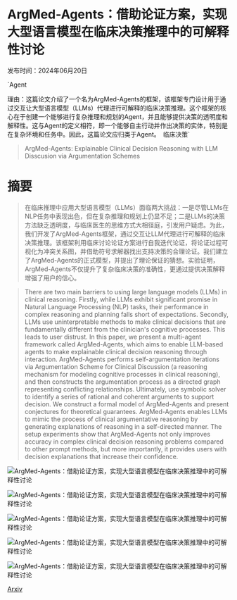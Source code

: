 # ArgMed-Agents：借助论证方案，实现大型语言模型在临床决策推理中的可解释性讨论

发布时间：2024年06月20日

`Agent

理由：这篇论文介绍了一个名为ArgMed-Agents的框架，该框架专门设计用于通过交互让大型语言模型（LLMs）代理进行可解释的临床决策推理。这个框架的核心在于创建一个能够进行复杂推理和规划的Agent，并且能够提供决策的透明度和解释性。这与Agent的定义相符，即一个能够自主行动并作出决策的实体，特别是在复杂环境和任务中。因此，这篇论文应归类于Agent。` `临床决策`

> ArgMed-Agents: Explainable Clinical Decision Reasoning with LLM Disscusion via Argumentation Schemes

# 摘要

> 在临床推理中应用大型语言模型（LLMs）面临两大挑战：一是尽管LLMs在NLP任务中表现出色，但在复杂推理和规划上仍显不足；二是LLMs的决策方法缺乏透明度，与临床医生的思维方式大相径庭，引发用户疑虑。为此，我们开发了ArgMed-Agents框架，通过交互让LLM代理进行可解释的临床决策推理。该框架利用临床讨论论证方案进行自我迭代论证，将论证过程可视化为冲突关系图，并借助符号求解器找出支持决策的合理论证。我们建立了ArgMed-Agents的正式模型，并提出了理论保证的猜想。实验证明，ArgMed-Agents不仅提升了复杂临床决策的准确性，更通过提供决策解释增强了用户的信心。

> There are two main barriers to using large language models (LLMs) in clinical reasoning. Firstly, while LLMs exhibit significant promise in Natural Language Processing (NLP) tasks, their performance in complex reasoning and planning falls short of expectations. Secondly, LLMs use uninterpretable methods to make clinical decisions that are fundamentally different from the clinician's cognitive processes. This leads to user distrust. In this paper, we present a multi-agent framework called ArgMed-Agents, which aims to enable LLM-based agents to make explainable clinical decision reasoning through interaction. ArgMed-Agents performs self-argumentation iterations via Argumentation Scheme for Clinical Discussion (a reasoning mechanism for modeling cognitive processes in clinical reasoning), and then constructs the argumentation process as a directed graph representing conflicting relationships. Ultimately, use symbolic solver to identify a series of rational and coherent arguments to support decision. We construct a formal model of ArgMed-Agents and present conjectures for theoretical guarantees. ArgMed-Agents enables LLMs to mimic the process of clinical argumentative reasoning by generating explanations of reasoning in a self-directed manner. The setup experiments show that ArgMed-Agents not only improves accuracy in complex clinical decision reasoning problems compared to other prompt methods, but more importantly, it provides users with decision explanations that increase their confidence.

![ArgMed-Agents：借助论证方案，实现大型语言模型在临床决策推理中的可解释性讨论](../../../paper_images/2403.06294/x1.png)

![ArgMed-Agents：借助论证方案，实现大型语言模型在临床决策推理中的可解释性讨论](../../../paper_images/2403.06294/x2.png)

![ArgMed-Agents：借助论证方案，实现大型语言模型在临床决策推理中的可解释性讨论](../../../paper_images/2403.06294/x3.png)

![ArgMed-Agents：借助论证方案，实现大型语言模型在临床决策推理中的可解释性讨论](../../../paper_images/2403.06294/x4.png)

![ArgMed-Agents：借助论证方案，实现大型语言模型在临床决策推理中的可解释性讨论](../../../paper_images/2403.06294/x5.png)

[Arxiv](https://arxiv.org/abs/2403.06294)